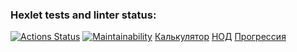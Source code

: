 ### Hexlet tests and linter status:

[![Actions Status](https://github.com/Azyzyyy/fullstack-javascript-project-44/actions/workflows/hexlet-check.yml/badge.svg)](https://github.com/Azyzyyy/fullstack-javascript-project-44/actions)
[![Maintainability](https://api.codeclimate.com/v1/badges/582edceca2e76b65245f/maintainability)](https://codeclimate.com/github/Azyzyyy/fullstack-javascript-project-44/maintainability)
[Калькулятор](https://asciinema.org/a/g4PuSHqo72XVMvN33RCkC8dnW)
[НОД](https://asciinema.org/a/o91fWS1KFvIHdNwp95uhhBrfS)
[Прогрессия](https://asciinema.org/a/JVpBO226PiymY4BUNBxiloHmY)

